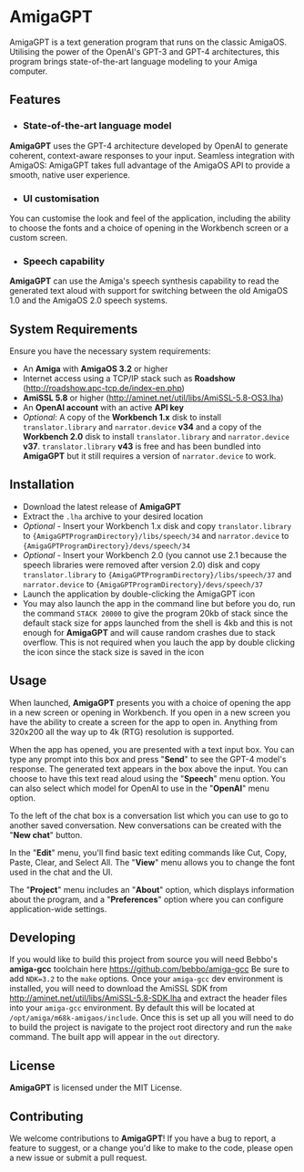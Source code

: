 # AmigaGPT

AmigaGPT is a text generation program that runs on the classic AmigaOS. Utilising the power of the OpenAI's GPT-3 and GPT-4 architectures, this program brings state-of-the-art language modeling to your Amiga computer.

## Features

- ### State-of-the-art language model

**AmigaGPT** uses the GPT-4 architecture developed by OpenAI to generate coherent, context-aware responses to your input.
Seamless integration with AmigaOS: AmigaGPT takes full advantage of the AmigaOS API to provide a smooth, native user experience.

- ### UI customisation

You can customise the look and feel of the application, including the ability to choose the fonts and a choice of opening in the Workbench screen or a custom screen.

- ### Speech capability

**AmigaGPT** can use the Amiga's speech synthesis capability to read the generated text aloud with support for switching between the old AmigaOS 1.0 and the AmigaOS 2.0 speech systems.

## System Requirements

Ensure you have the necessary system requirements:
- An **Amiga** with **AmigaOS 3.2** or higher
- Internet access using a TCP/IP stack such as **Roadshow** (http://roadshow.apc-tcp.de/index-en.php)
- **AmiSSL 5.8** or higher (http://aminet.net/util/libs/AmiSSL-5.8-OS3.lha)
- An **OpenAI account** with an active **API key**
- *Optional*: A copy of the **Workbench 1.x** disk to install  `translator.library` and `narrator.device` **v34** and a copy of the **Workbench 2.0** disk to install `translator.library` and `narrator.device` **v37**. `translator.library` **v43** is free and has been bundled into **AmigaGPT** but it still requires a version of `narrator.device` to work.  

## Installation
* Download the latest release of **AmigaGPT**
* Extract the `.lha` archive to your desired location
* *Optional* - Insert your Workbench 1.x disk and copy `translator.library` to `{AmigaGPTProgramDirectory}/libs/speech/34` and `narrator.device` to `{AmigaGPTProgramDirectory}/devs/speech/34`
* *Optional* - Insert your Workbench 2.0 (you cannot use 2.1 because the speech libraries were removed after version 2.0) disk and copy `translator.library` to `{AmigaGPTProgramDirectory}/libs/speech/37` and `narrator.device` to `{AmigaGPTProgramDirectory}/devs/speech/37`
* Launch the application by double-clicking the AmigaGPT icon
* You may also launch the app in the command line but before you do, run the command `STACK 20000` to give the program 20kb of stack since the default stack size for apps launched from the shell is 4kb and this is not enough for **AmigaGPT** and will cause random crashes due to stack overflow. This is not required when you lauch the app by double clicking the icon since the stack size is saved in the icon

## Usage

When launched, **AmigaGPT** presents you with a choice of opening the app in a new screen or opening in Workbench. If you open in a new screen you have the ability to create a screen for the app to open in. Anything from 320x200 all the way up to 4k (RTG) resolution is supported. 

When the app has opened, you are presented with a text input box. You can type any prompt into this box and press "**Send**" to see the GPT-4 model's response. The generated text appears in the box above the input. You can choose to have this text read aloud using the "**Speech**" menu option. You can also select which model for OpenAI to use in the "**OpenAI**" menu option.

To the left of the chat box is a conversation list which you can use to go to another saved conversation. New conversations can be created with the "**New chat**" button.

In the "**Edit**" menu, you'll find basic text editing commands like Cut, Copy, Paste, Clear, and Select All. The "**View**" menu allows you to change the font used in the chat and the UI.

The "**Project**" menu includes an "**About**" option, which displays information about the program, and a "**Preferences**" option where you can configure application-wide settings.

## Developing
If you would like to build this project from source you will need Bebbo's **amiga-gcc** toolchain here https://github.com/bebbo/amiga-gcc
Be sure to add `NDK=3.2` to the `make` options. Once your `amiga-gcc` dev environment is installed, you will need to download the AmiSSL SDK from http://aminet.net/util/libs/AmiSSL-5.8-SDK.lha and extract the header files into your `amiga-gcc` environment. By default this will be located at `/opt/amiga/m68k-amigaos/include`. Once this is set up all you will need to do to build the project is navigate to the project root directory and run the `make` command. The built app will appear in the `out` directory.

## License

**AmigaGPT** is licensed under the MIT License.

## Contributing

We welcome contributions to **AmigaGPT**! If you have a bug to report, a feature to suggest, or a change you'd like to make to the code, please open a new issue or submit a pull request.